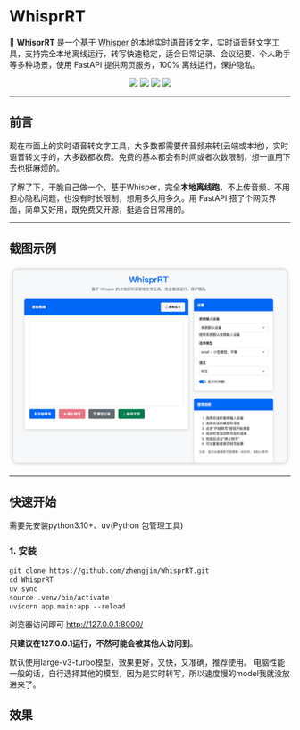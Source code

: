 # WhisprRT

🚀 **WhisprRT** 是一个基于 [Whisper](https://github.com/openai/whisper) 的本地实时语音转文字，实时语音转文字工具，支持完全本地离线运行，转写快速稳定，适合日常记录、会议纪要、个人助手等多种场景，使用 FastAPI 提供网页服务，100% 离线运行，保护隐私。

<p align="center">
  <img src="https://img.shields.io/badge/whisper-local-blue?style=flat-square">
  <img src="https://img.shields.io/badge/fastapi-powered-success?style=flat-square">
  <img src="https://img.shields.io/badge/privacy-100%25%20offline-orange?style=flat-square">
  <img src="https://img.shields.io/badge/license-MIT-brightgreen?style=flat-square">
</p>

---

## 前言

现在市面上的实时语音转文字工具，大多数都需要传音频来转(云端或本地)，实时语音转文字的，大多数都收费。免费的基本都会有时间或者次数限制，想一直用下去也挺麻烦的。

了解了下，干脆自己做一个，基于Whisper，完全**本地离线跑**，不上传音频、不用担心隐私问题，也没有时长限制，想用多久用多久。用 FastAPI 搭了个网页界面，简单又好用，既免费又开源，挺适合日常用的。

---

## 截图示例

![1.png](./static/1.png)

---

## 快速开始

需要先安装python3.10+、uv(Python 包管理工具)

### 1. 安装

```
git clone https://github.com/zhengjim/WhisprRT.git
cd WhisprRT
uv sync
source .venv/bin/activate
uvicorn app.main:app --reload
```


浏览器访问即可
http://127.0.0.1:8000/

**只建议在127.0.0.1运行，不然可能会被其他人访问到**。

默认使用large-v3-turbo模型，效果更好，又快，又准确，推荐使用。 电脑性能一般的话，自行选择其他的模型，因为是实时转写，所以速度慢的model我就没放进来了。


## 效果

